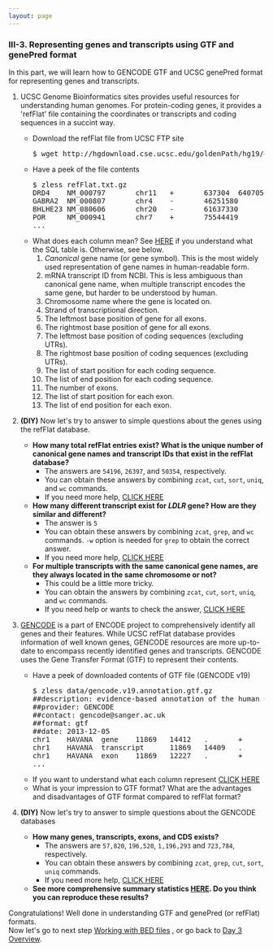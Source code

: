 ```yaml
---
layout: page
---
```


### III-3. Representing genes and transcripts using GTF and genePred format

In this part, we will learn how to GENCODE GTF and UCSC genePred format for representing genes and transcripts.

1. UCSC Genome Bioinformatics sites provides useful resources for understanding human genomes. For protein-coding genes, it provides a 'refFlat' file containing the coordinates or transcripts and coding sequences in a succint way.
   - Download the refFlat file from UCSC FTP site
     <pre>
     $ wget http://hgdownload.cse.ucsc.edu/goldenPath/hg19/database/refFlat.txt.gz </pre>
   - Have a peek of the file contents
     <pre>
     $ zless refFlat.txt.gz
     DRD4    NM_000797       chr11   +       637304  640705  637304  640603  4       637304,639432,639647,640400,    637589,639545,640306,640705,
     GABRA2  NM_000807       chr4    -       46251580        46392056        46252324        46390723        10      46251580,46263942,46305476,46307584,46312189,46314512,46334631,46388090,46390652,46391751,      46252621,46264145,46305629,46307728,46312272,46314733,46334699,46388206,46390733,46392056,
     BHLHE23 NM_080606       chr20   -       61637330        61638387        61637400        61638126        1       61637330,       61638387,
     POR     NM_000941       chr7    +       75544419        75616173        75583310        75615799        16      75544419,75583306,75601730,75608768,75609656,75610365,75610834,75611541,75612837,75613055,75614094,75614375,75614896,75615240,75615476,75615654,        75544497,75583498,75601779,75608897,75609806,75610490,75610924,75611640,75612954,75613174,75614276,75614525,75615167,75615386,75615559,75616173,
     ... </pre>
    - What does each column mean? See [HERE](http://hgdownload-test.cse.ucsc.edu/goldenPath/ce3/database/refFlat.sql) if you understand what the SQL table is. Otherwise, see below.
      1. *Canonical* gene name (or gene symbol). This is the most widely used representation of gene names in human-readable form.
      2. mRNA transcript ID from NCBI. This is less ambiguous than canonical gene name, when multiple transcript encodes the same gene, but harder to be understood by human.
      3. Chromosome name where the gene is located on.
      4. Strand of transcriptional direction.
      5. The leftmost base position of gene for all exons.
      6. The rightmost base position of gene for all exons.
      7. The leftmost base position of coding sequences (excluding UTRs).
      8. The rightmost base position of coding sequences (excluding UTRs).
      9. The list of start position for each coding sequence.
      10. The list of end position for each coding sequence.
      11. The number of exons.
      12. The list of start position for each exon.
      13. The list of end position for each exon.

2. **(DIY)** Now let's try to answer to simple questions about the genes using the refFlat database.
   - **How many total refFlat entries exist? What is the unique number of canonical gene names and transcript IDs that exist in the refFlat database?**
     - The answers are `54196`, `26397`, and `50354`, respectively.
     - You can obtain these answers by combining `zcat`, `cut`, `sort`, `uniq`, and `wc` commands.
     - If you need more help, [CLICK HERE](../class-material/day3-answers.html#a-how-many-total-refflat-entries-exist-what-is-the-unique-number-of-canonical-gene-names-and-transcript-ids-that-exist-in-the-refflat-database)
   - **How many different transcript exist for *LDLR* gene? How are they similar and different?**
     - The answer is `5`
     - You can obtain these answers by combining `zcat`, `grep`, and `wc` commands. `-w` option is needed for `grep` to obtain the correct answer.
     - If you need more help, [CLICK HERE](../class-material/day3-answers.html#b-how-many-different-transcript-exist-for-ldlr-gene-how-are-they-similar-and-different)
   - **For multiple transcripts with the same canonical gene names, are they always located in the same chromosome or not?**
     - This could be a little more tricky.
     - You can obtain the answers by combining `zcat`, `cut`, `sort`, `uniq`, and `wc` commands.
     - If you need help or wants to check the answer, [CLICK HERE](../class-material/day3-answers.html#c-for-multiple-transcripts-with-the-same-canonical-gene-names-are-they-always-located-in-the-same-chromosome-or-not)

3. [GENCODE](http://www.gencodegenes.org/) is a part of ENCODE project to comprehensively identify all genes and their features. While UCSC refFlat database provides information of well known genes, GENCODE resources are more up-to-date to encompass recently identified genes and transcripts. GENCODE uses the Gene Transfer Format (GTF) to represent their contents.
   - Have a peek of downloaded contents of GTF file (GENCODE v19)
     <pre>
     $ zless data/gencode.v19.annotation.gtf.gz
     ##description: evidence-based annotation of the human genome (GRCh37), version 19 (Ensembl 74)
     ##provider: GENCODE
     ##contact: gencode@sanger.ac.uk
     ##format: gtf
     ##date: 2013-12-05
     chr1    HAVANA  gene    11869   14412   .       +       .       gene_id "ENSG00000223972.4"; transcript_id "ENSG00000223972.4"; gene_type "pseudogene"; gene_status "KNOWN"; gene_name "DDX11L1"; transcript_type "pseudogene"; transcript_status "KNOWN"; transcript_name "DDX11L1"; level 2; havana_gene "OTTHUMG00000000961.2";
     chr1    HAVANA  transcript      11869   14409   .       +       .       gene_id "ENSG00000223972.4"; transcript_id "ENST00000456328.2"; gene_type "pseudogene"; gene_status "KNOWN"; gene_name "DDX11L1"; transcript_type "processed_transcript"; transcript_status "KNOWN"; transcript_name "DDX11L1-002"; level 2; tag "basic"; havana_gene "OTTHUMG00000000961.2"; havana_transcript "OTTHUMT00000362751.1";
     chr1    HAVANA  exon    11869   12227   .       +       .       gene_id "ENSG00000223972.4"; transcript_id "ENST00000456328.2"; gene_type "pseudogene"; gene_status "KNOWN"; gene_name "DDX11L1"; transcript_type "processed_transcript"; transcript_status "KNOWN"; transcript_name "DDX11L1-002"; exon_number 1;  exon_id "ENSE00002234944.1";  level 2; tag "basic"; havana_gene "OTTHUMG00000000961.2"; havana_transcript "OTTHUMT00000362751.1";     
     ... </pre>
   - If you want to understand what each column represent [CLICK HERE](http://useast.ensembl.org/info/website/upload/gff.html?redirect=no)
   - What is your impression to GTF format? What are the advantages and disadvantages of GTF format compared to refFlat format?

4. **(DIY)** Now let's try to answer to simple questions about the GENCODE databases
   - **How many genes, transcripts, exons, and CDS exists?**
     - The answers are `57,820`, `196,520`, `1,196,293` and `723,784`, respectively.
     - You can obtain these answers by combining `zcat`, `grep`, `cut`, `sort`, `uniq`  commands.
     - If you need more help, [CLICK HERE](../class-material/day3-answers.html#a-how-many-genes-transcripts-exons-and-cds-exists-in-gencode-v19-gtf)     
   - **See more comprehensive summary statistics [HERE](http://www.gencodegenes.org/stats/archive.html#a19). Do you think you can reproduce these results?**

Congratulations! Well done in understanding GTF and genePred (or refFlat) formats.
<br>
Now let's go to next step
[Working with BED files](../class-material/day3-bed-practice.html)
, or go back to [Day 3 Overview](../day3).
